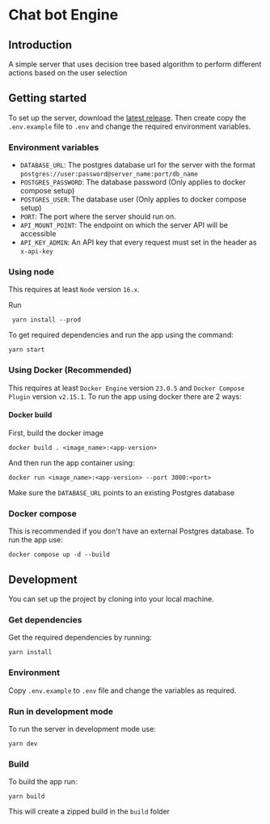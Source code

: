 # Chat bot Engine

## Introduction

A simple server that uses decision tree based algorithm to perform different actions based on the user selection

## Getting started

To set up the server, download the [latest release](https://github.com/hisptz/chatbot-server/releases). Then create copy
the `.env.example` file to `.env` and change the required environment variables.

### Environment variables

- `DATABASE_URL`: The postgres database url for the server with the
  format `postgres://user:password@server_name:port/db_name`
- `POSTGRES_PASSWORD`: The database password (Only applies to docker compose setup)
- `POSTGRES_USER`: The database user (Only applies to docker compose setup)
- `PORT`: The port where the server should run on.
- `API_MOUNT_POINT`: The endpoint on which the server API will be accessible
- `API_KEY_ADMIN`: An API key that every request must set in the header as `x-api-key`

### Using node

This requires at least `Node` version `16.x`.

Run

```shell
 yarn install --prod
```

To get required dependencies and run the app using the command:

```shell
yarn start
```

### Using Docker (Recommended)

This requires at least `Docker Engine` version `23.0.5` and `Docker Compose Plugin` version `v2.15.1`.
To run the app using docker there are 2 ways:

#### Docker build

First, build the docker image

```shell
docker build . <image_name>:<app-version>
```

And then run the app container using:

```shell
docker run <image_name>:<app-version> --port 3000:<port>
```

Make sure the `DATABASE_URL` points to an existing Postgres database

### Docker compose

This is recommended if you don't have an external Postgres database. To run the app use:

```shell
docker compose up -d --build
```

## Development

You can set up the project by cloning into your local machine.

### Get dependencies

Get the required dependencies by running:

```shell
yarn install
```

### Environment

Copy `.env.example` to `.env` file and change the variables as required.

### Run in development mode

To run the server in development mode use:

```shell
yarn dev
```

### Build

To build the app run:

```shell
yarn build
```

This will create a zipped build in the `build` folder

